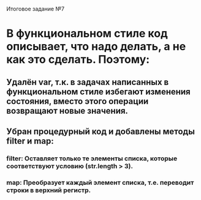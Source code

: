 Итоговое задание  №7

# В функциональном стиле код  описывает, что надо делать, а не как это сделать. Поэтому:
## Удалён var, т.к. в задачах написанных в функциональном стиле избегают изменения состояния, вместо этого операции возвращают новые значения.
## Убран процедурный код и добавлены методы filter и map:
### filter: Оставляет только те элементы списка, которые соответствуют условию (str.length > 3).
### map: Преобразует каждый элемент списка, т.е. переводит строки в верхний регистр.
